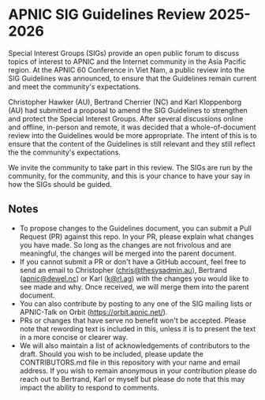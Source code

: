 # APNIC SIG Guidelines Review 2025-2026

Special Interest Groups (SIGs) provide an open public forum to discuss topics of interest to APNIC and the Internet community in the Asia Pacific region. At the APNIC 60 Conference in Viet Nam, a public review into the SIG Guidelines was announced, to ensure that the Guidelines remain current and meet the community's expectations.

Christopher Hawker (AU), Bertrand Cherrier (NC) and Karl Kloppenborg (AU) had submitted a proposal to amend the SIG Guidelines to strengthen and protect the Special Interest Groups. After several discussions online and offline, in-person and remote, it was decided that a whole-of-document review into the Guidelines would be more appropriate. The intent of this is to ensure that the content of the Guidelines is still relevant and they still reflect the the community's expectations.

We invite the community to take part in this review. The SIGs are run by the community, for the community, and this is your chance to have your say in how the SIGs should be guided.

## Notes

- To propose changes to the Guidelines document, you can submit a Pull Request (PR) against this repo. In your PR, please explain what changes you have made. So long as the changes are not frivolous and are meaningful, the changes will be merged into the parent document.
- If you cannot submit a PR or don't have a GitHub account, feel free to send an email to Christopher (chris@thesysadmin.au), Bertrand (apnic@dewel.nc) or Karl (k@rl.ag) with the changes you would like to see made and why. Once received, we will merge them into the parent document.
- You can also contribute by posting to any one of the SIG mailing lists or APNIC-Talk on Orbit (https://orbit.apnic.net/).
- PRs or changes that have serve no benefit won't be accepted. Please note that rewording text is included in this, unless it is to present the text in a more concise or clearer way.
- We will also maintain a list of acknowledgements of contributors to the draft. Should you wish to be included, please update the CONTRIBUTORS.md file in this repository with your name and email address. If you wish to remain anonymous in your contribution please do reach out to Bertrand, Karl or myself but please do note that this may impact the ability to respond to comments.